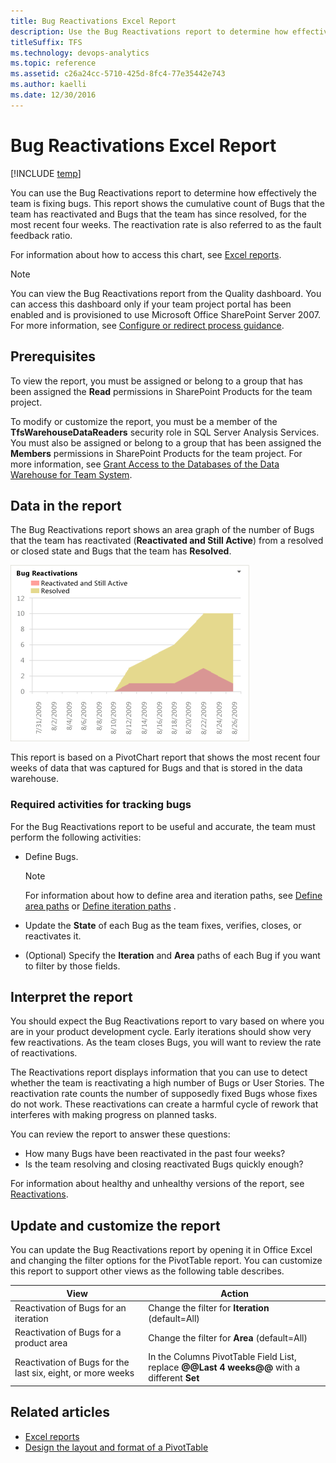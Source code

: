 ```yaml
---
title: Bug Reactivations Excel Report  
description: Use the Bug Reactivations report to determine how effectively the team is fixing bugs - Team Foundation Server  
titleSuffix: TFS
ms.technology: devops-analytics
ms.topic: reference
ms.assetid: c26a24cc-5710-425d-8fc4-77e35442e743
ms.author: kaelli
ms.date: 12/30/2016
---
```


# Bug Reactivations Excel Report

[!INCLUDE [temp](../includes/tfs-sharepoint-version.md)]

You can use the Bug Reactivations report to determine how effectively the team is fixing bugs. This report shows the cumulative count of Bugs that the team has reactivated and Bugs that the team has since resolved, for the most recent four weeks. The reactivation rate is also referred to as the fault feedback ratio.  
  
 For information about how to access this chart, see [Excel reports](excel-reports.md).  
  
> [!NOTE]
>  You can view the Bug Reactivations report from the Quality dashboard. You can access this dashboard only if your team project portal has been enabled and is provisioned to use Microsoft Office SharePoint Server 2007. For more information, see [Configure or redirect process guidance](../../project/configure-or-redirect-process-guidance.md).  
  

## Prerequisites
  
To view the report, you must be assigned or belong to a group that has been assigned the **Read** permissions in SharePoint Products for the team project.  
  
To modify or customize the report, you must be a member of the **TfsWarehouseDataReaders** security role in SQL Server Analysis Services. You must also be assigned or belong to a group that has been assigned the **Members** permissions in SharePoint Products for the team project. For more information, see [Grant Access to the Databases of the Data Warehouse for Team System](../admin/grant-permissions-to-reports.md).  
  
<a name="Data"></a> 

## Data in the report  

The Bug Reactivations report shows an area graph of the number of Bugs that the team has reactivated (**Reactivated and Still Active**) from a resolved or closed state and Bugs that the team has **Resolved**.  
  
![Bug Reactivations Excel Report](media/procguid_agileexr.png "ProcGuid_AgileExR")  
  
This report is based on a PivotChart report that shows the most recent four weeks of data that was captured for Bugs and that is stored in the data warehouse.  
  
### Required activities for tracking bugs  

For the Bug Reactivations report to be useful and accurate, the team must perform the following activities:  
  
- Define Bugs.  
  
    > [!NOTE]
    >  For information about how to define area and iteration paths, see [Define area paths](../../organizations/settings/set-area-paths.md) or [Define iteration paths](../../organizations/settings/set-iteration-paths-sprints.md) .  

-   Update the **State** of each Bug as the team fixes, verifies, closes, or reactivates it.  
-   (Optional) Specify the **Iteration** and **Area** paths of each Bug if you want to filter by those fields.  
  
<a name="Interpreting"></a> 

## Interpret the report  


You should expect the Bug Reactivations report to vary based on where you are in your product development cycle. Early iterations should show very few reactivations. As the team closes Bugs, you will want to review the rate of reactivations.  
  
The Reactivations report displays information that you can use to detect whether the team is reactivating a high number of Bugs or User Stories. The reactivation rate counts the number of supposedly fixed Bugs whose fixes do not work. These reactivations can create a harmful cycle of rework that interferes with making progress on planned tasks.  
  
You can review the report to answer these questions:  
  
- How many Bugs have been reactivated in the past four weeks?  
- Is the team resolving and closing reactivated Bugs quickly enough?  
  
For information about healthy and unhealthy versions of the report, see [Reactivations](../sql-reports/reactivations-report.md).  
  


<a name="Updating"></a>  

##  Update and customize the report  


 You can update the Bug Reactivations report by opening it in Office Excel and changing the filter options for the PivotTable report. You can customize this report to support other views as the following table describes.  
  
|View|Action|  
|----------|------------|  
|Reactivation of Bugs for an iteration|Change the filter for **Iteration** (default=All)|  
|Reactivation of Bugs for a product area|Change the filter for **Area** (default=All)|  
|Reactivation of Bugs for the last six, eight, or more weeks|In the Columns PivotTable Field List, replace **@@Last 4 weeks@@** with a different **Set**|  
  

## Related articles

- [Excel reports](excel-reports.md)
- [Design the layout and format of a PivotTable](https://support.office.com/article/design-the-layout-and-format-of-a-pivottable-a9600265-95bf-4900-868e-641133c05a80)  